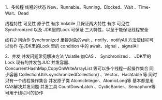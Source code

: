 1、多线程
线程的状态
New、Runnable、Running、Blocked、Wait 、Time-Wait、Dead

线程特性
可见性
原子性
有序
Volatile 只保证两大特性
有序
可见性
Synchronized 以及 JDK里的Lock 可保证 三大特性，以至于能保证线程安全

线程之间协作
Synchronized 里锁对象的wait 、notify、notifyAll 方法使线程可以协作
在JDK里的Lock 里的 condition 中的 await、signal 、signalAll

2、并发
并发问题常见解决方法
Volatile 加CAS 、 Synchronized  、 JDK里的Lock 
现有的并发包JUC
并发容器、ConcurrentHashMap,CopyOnWriteArrayList 等可以多个线程一起操作集合
同步容器 CollectionUtils.synchronizedCollection() 、Vector、Hashtable 等 同时只有一个线程操作集合
并发原子类 AtomicInteger、AtomicLong等  基本都是用CAS解决并发问题
并发工具  CountDownLatch 、CyclicBarrier、Semaphore等可用于线程间的协作 
 

  